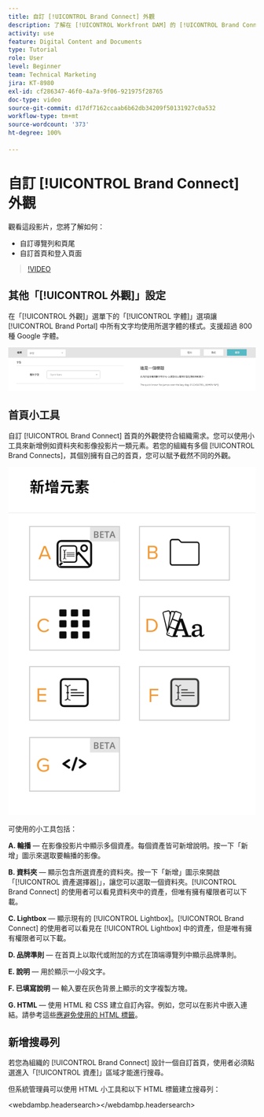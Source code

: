 ```yaml
---
title: 自訂 [!UICONTROL Brand Connect] 外觀
description: 了解在 [!UICONTROL Workfront DAM] 的 [!UICONTROL Brand Connect] 中如何自訂導覽列和頁尾，以及自訂首頁和登入頁面。
activity: use
feature: Digital Content and Documents
type: Tutorial
role: User
level: Beginner
team: Technical Marketing
jira: KT-8980
exl-id: cf286347-46f0-4a7a-9f06-921975f28765
doc-type: video
source-git-commit: d17df7162ccaab6b62db34209f50131927c0a532
workflow-type: tm+mt
source-wordcount: '373'
ht-degree: 100%

---
```


# 自訂 [!UICONTROL Brand Connect] 外觀

觀看這段影片，您將了解如何：

* 自訂導覽列和頁尾
* 自訂首頁和登入頁面

>[!VIDEO](https://video.tv.adobe.com/v/335242/?quality=12&learn=on&enablevpops)

## 其他「[!UICONTROL 外觀]」設定

在「[!UICONTROL 外觀]」選單下的「[!UICONTROL 字體]」選項讓 [!UICONTROL Brand Portal] 中所有文字均使用所選字體的樣式。支援超過 800 種 Google 字體。

![[!UICONTROL 外觀]選單之下的[!UICONTROL 字體]選項將控制此項目的樣式：[!UICONTROL Brand Portal]](assets/02-brand-connect-appearance-font.png)

## 首頁小工具

自訂 [!UICONTROL Brand Connect] 首頁的外觀使符合組織需求。您可以使用小工具來新增例如資料夾和影像投影片一類元素。若您的組織有多個 [!UICONTROL Brand Connects]，其個別擁有自己的首頁，您可以賦予截然不同的外觀。

![螢幕擷圖顯示 [!UICONTROL Brand Connect] 首頁的可用小工具](assets/03-brand-connect-home-page-widgets.png)

可使用的小工具包括：

**A. 輪播** — 在影像投影片中顯示多個資產。每個資產皆可新增說明。按一下「新增」圖示來選取要輪播的影像。

**B. 資料夾** — 顯示包含所選資產的資料夾。按一下「新增」圖示來開啟「[!UICONTROL 資產選擇器]」，讓您可以選取一個資料夾。[!UICONTROL Brand Connect] 的使用者可以看見資料夾中的資產，但唯有擁有權限者可以下載。

**C. Lightbox** — 顯示現有的 [!UICONTROL Lightbox]。[!UICONTROL Brand Connect] 的使用者可以看見在 [!UICONTROL Lightbox] 中的資產，但是唯有擁有權限者可以下載。

**D. 品牌準則** — 在首頁上以取代或附加的方式在頂端導覽列中顯示品牌準則。

**E. 說明** — 用於顯示一小段文字。

**F. 已填寫說明** — 輸入要在灰色背景上顯示的文字複製方塊。

**G. HTML** — 使用 HTML 和 CSS 建立自訂內容。例如，您可以在影片中嵌入連結。請參考這些[應避免使用的 HTML 標籤](https://www.damsuccess.com/hc/en-us/articles/206170043-Brand-Connect-Admin-Guide#html)。

## 新增搜尋列

若您為組織的 [!UICONTROL Brand Connect] 設計一個自訂首頁，使用者必須點選進入「[!UICONTROL 資產]」區域才能進行搜尋。

但系統管理員可以使用 HTML 小工具和以下 HTML 標籤建立搜尋列：

&lt;webdambp.headersearch>&lt;/webdambp.headersearch>
